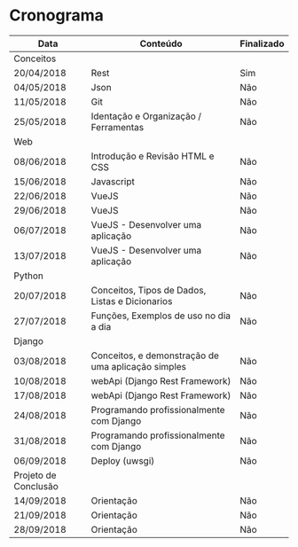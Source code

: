 # Cronograma

| Data | Conteúdo | Finalizado |
|---|---|---|
| Conceitos |
|20/04/2018| Rest | Sim |
|04/05/2018| Json | Não |
|11/05/2018| Git | Não |
|25/05/2018| Identação e Organização / Ferramentas | Não |
| Web |
| 08/06/2018 | Introdução e Revisão HTML e CSS | Não |
| 15/06/2018 | Javascript | Não |
| 22/06/2018 | VueJS | Não |
| 29/06/2018 | VueJS | Não |
| 06/07/2018 | VueJS - Desenvolver uma aplicação | Não |
| 13/07/2018 | VueJS - Desenvolver uma aplicação | Não |
| Python |
| 20/07/2018 | Conceitos, Tipos de Dados, Listas e Dicionarios | Não |
| 27/07/2018 | Funções, Exemplos de uso no dia a dia | Não |
| Django |
| 03/08/2018 | Conceitos, e demonstração de uma aplicação simples | Não |
| 10/08/2018 | webApi (Django Rest Framework) | Não |
| 17/08/2018 | webApi (Django Rest Framework) | Não |
| 24/08/2018 | Programando profissionalmente com Django | Não |
| 31/08/2018 | Programando profissionalmente com Django | Não |
| 06/09/2018 | Deploy (uwsgi) | Não |
| Projeto de Conclusão |
| 14/09/2018 | Orientação | Não |
| 21/09/2018 | Orientação | Não |
| 28/09/2018 | Orientação | Não |
